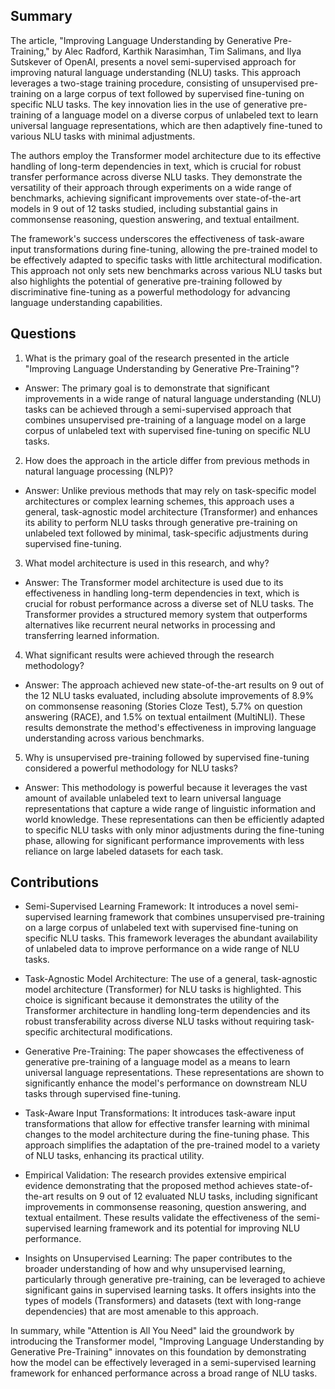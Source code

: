 ## Summary

The article, "Improving Language Understanding by Generative Pre-Training," by Alec Radford, Karthik Narasimhan, Tim Salimans, and Ilya Sutskever of OpenAI, presents a novel semi-supervised approach for improving natural language understanding (NLU) tasks. This approach leverages a two-stage training procedure, consisting of unsupervised pre-training on a large corpus of text followed by supervised fine-tuning on specific NLU tasks. The key innovation lies in the use of generative pre-training of a language model on a diverse corpus of unlabeled text to learn universal language representations, which are then adaptively fine-tuned to various NLU tasks with minimal adjustments.

The authors employ the Transformer model architecture due to its effective handling of long-term dependencies in text, which is crucial for robust transfer performance across diverse NLU tasks. They demonstrate the versatility of their approach through experiments on a wide range of benchmarks, achieving significant improvements over state-of-the-art models in 9 out of 12 tasks studied, including substantial gains in commonsense reasoning, question answering, and textual entailment.

The framework's success underscores the effectiveness of task-aware input transformations during fine-tuning, allowing the pre-trained model to be effectively adapted to specific tasks with little architectural modification. This approach not only sets new benchmarks across various NLU tasks but also highlights the potential of generative pre-training followed by discriminative fine-tuning as a powerful methodology for advancing language understanding capabilities.

## Questions

1. What is the primary goal of the research presented in the article "Improving Language Understanding by Generative Pre-Training"?
  - Answer: The primary goal is to demonstrate that significant improvements in a wide range of natural language understanding (NLU) tasks can be achieved through a semi-supervised approach that combines unsupervised pre-training of a language model on a large corpus of unlabeled text with supervised fine-tuning on specific NLU tasks.
2. How does the approach in the article differ from previous methods in natural language processing (NLP)?
  - Answer: Unlike previous methods that may rely on task-specific model architectures or complex learning schemes, this approach uses a general, task-agnostic model architecture (Transformer) and enhances its ability to perform NLU tasks through generative pre-training on unlabeled text followed by minimal, task-specific adjustments during supervised fine-tuning.
3. What model architecture is used in this research, and why?
  - Answer: The Transformer model architecture is used due to its effectiveness in handling long-term dependencies in text, which is crucial for robust performance across a diverse set of NLU tasks. The Transformer provides a structured memory system that outperforms alternatives like recurrent neural networks in processing and transferring learned information.
4. What significant results were achieved through the research methodology?
  - Answer: The approach achieved new state-of-the-art results on 9 out of the 12 NLU tasks evaluated, including absolute improvements of 8.9% on commonsense reasoning (Stories Cloze Test), 5.7% on question answering (RACE), and 1.5% on textual entailment (MultiNLI). These results demonstrate the method's effectiveness in improving language understanding across various benchmarks.
5. Why is unsupervised pre-training followed by supervised fine-tuning considered a powerful methodology for NLU tasks?
  - Answer: This methodology is powerful because it leverages the vast amount of available unlabeled text to learn universal language representations that capture a wide range of linguistic information and world knowledge. These representations can then be efficiently adapted to specific NLU tasks with only minor adjustments during the fine-tuning phase, allowing for significant performance improvements with less reliance on large labeled datasets for each task.

## Contributions

* Semi-Supervised Learning Framework: It introduces a novel semi-supervised learning framework that combines unsupervised pre-training on a large corpus of unlabeled text with supervised fine-tuning on specific NLU tasks. This framework leverages the abundant availability of unlabeled data to improve performance on a wide range of NLU tasks.

* Task-Agnostic Model Architecture: The use of a general, task-agnostic model architecture (Transformer) for NLU tasks is highlighted. This choice is significant because it demonstrates the utility of the Transformer architecture in handling long-term dependencies and its robust transferability across diverse NLU tasks without requiring task-specific architectural modifications.

* Generative Pre-Training: The paper showcases the effectiveness of generative pre-training of a language model as a means to learn universal language representations. These representations are shown to significantly enhance the model's performance on downstream NLU tasks through supervised fine-tuning.

* Task-Aware Input Transformations: It introduces task-aware input transformations that allow for effective transfer learning with minimal changes to the model architecture during the fine-tuning phase. This approach simplifies the adaptation of the pre-trained model to a variety of NLU tasks, enhancing its practical utility.

* Empirical Validation: The research provides extensive empirical evidence demonstrating that the proposed method achieves state-of-the-art results on 9 out of 12 evaluated NLU tasks, including significant improvements in commonsense reasoning, question answering, and textual entailment. These results validate the effectiveness of the semi-supervised learning framework and its potential for improving NLU performance.

* Insights on Unsupervised Learning: The paper contributes to the broader understanding of how and why unsupervised learning, particularly through generative pre-training, can be leveraged to achieve significant gains in supervised learning tasks. It offers insights into the types of models (Transformers) and datasets (text with long-range dependencies) that are most amenable to this approach.

In summary, while "Attention is All You Need" laid the groundwork by introducing the Transformer model, "Improving Language Understanding by Generative Pre-Training" innovates on this foundation by demonstrating how the model can be effectively leveraged in a semi-supervised learning framework for enhanced performance across a broad range of NLU tasks.





